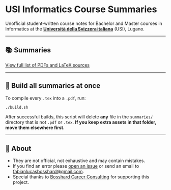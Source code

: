 # USI Informatics Course Summaries

Unofficial student‑written course notes for Bachelor and Master courses in Informatics at the **[Università della Svizzera italiana](https://www.usi.ch/en)** (USI), Lugano.

---

## 📚 Summaries

[View full list of PDFs and LaTeX sources](https://fabianbosshard.github.io/usi-informatics-course-summaries/)

---

## 🔨 Build all summaries at once
To compile every `.tex` into a `.pdf`, run:
```bash
./build.sh
```
After successful builds, this script will delete **any** file in the `summaries/` directory that is not `.pdf` or `.tex`. **If you keep extra assets in that folder, move them elsewhere first.**

---

## 📄 About
- They are not official, not exhaustive and may contain mistakes.
- If you find an error please [open an issue](https://github.com/fabianbosshard/usi-informatics-course-summaries/issues) or send an email to [fabianlucasbosshard@gmail.com](mailto:fabianlucasbosshard@gmail.com).
- Special thanks to [Bosshard Career Consulting](https://bosshard-career-consulting.ch/) for supporting this project.



